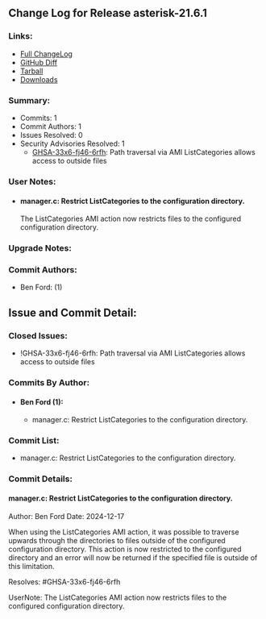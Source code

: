 
## Change Log for Release asterisk-21.6.1

### Links:

 - [Full ChangeLog](https://downloads.asterisk.org/pub/telephony/asterisk/releases/ChangeLog-21.6.1.md)  
 - [GitHub Diff](https://github.com/asterisk/asterisk/compare/21.6.0...21.6.1)  
 - [Tarball](https://downloads.asterisk.org/pub/telephony/asterisk/asterisk-21.6.1.tar.gz)  
 - [Downloads](https://downloads.asterisk.org/pub/telephony/asterisk)  

### Summary:

- Commits: 1
- Commit Authors: 1
- Issues Resolved: 0
- Security Advisories Resolved: 1
  - [GHSA-33x6-fj46-6rfh](https://github.com/asterisk/asterisk/security/advisories/GHSA-33x6-fj46-6rfh): Path traversal via AMI ListCategories allows access to outside files

### User Notes:

- #### manager.c: Restrict ListCategories to the configuration directory.              
  The ListCategories AMI action now restricts files to the
  configured configuration directory.


### Upgrade Notes:


### Commit Authors:

- Ben Ford: (1)

## Issue and Commit Detail:

### Closed Issues:

  - !GHSA-33x6-fj46-6rfh: Path traversal via AMI ListCategories allows access to outside files

### Commits By Author:

- #### Ben Ford (1):
  - manager.c: Restrict ListCategories to the configuration directory.


### Commit List:

-  manager.c: Restrict ListCategories to the configuration directory.

### Commit Details:

#### manager.c: Restrict ListCategories to the configuration directory.
  Author: Ben Ford
  Date:   2024-12-17

  When using the ListCategories AMI action, it was possible to traverse
  upwards through the directories to files outside of the configured
  configuration directory. This action is now restricted to the configured
  directory and an error will now be returned if the specified file is
  outside of this limitation.

  Resolves: #GHSA-33x6-fj46-6rfh

  UserNote: The ListCategories AMI action now restricts files to the
  configured configuration directory.

